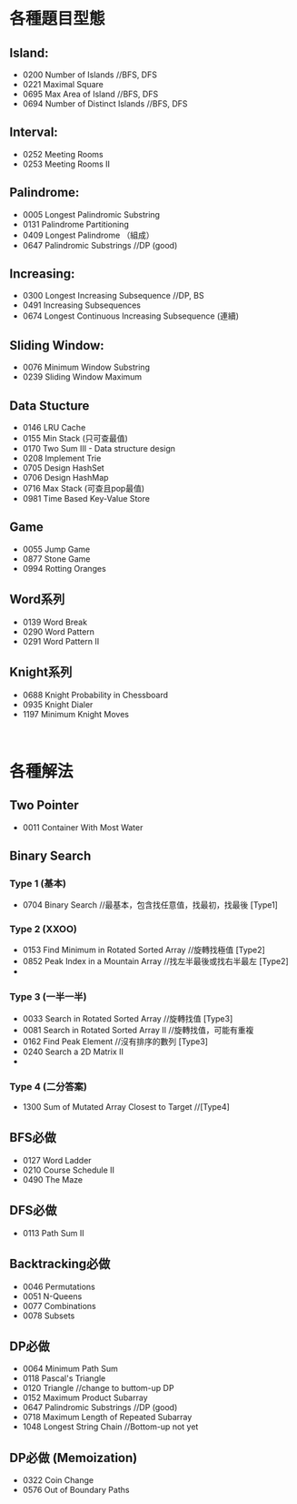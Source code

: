 # 各種題目型態

## Island: 
- 0200  Number of Islands          //BFS, DFS
- 0221  Maximal Square
- 0695  Max Area of Island         //BFS, DFS
- 0694  Number of Distinct Islands //BFS, DFS

## Interval:
- 0252  Meeting Rooms
- 0253  Meeting Rooms II

## Palindrome:
- 0005  Longest Palindromic Substring
- 0131  Palindrome Partitioning
- 0409  Longest Palindrome （組成）
- 0647  Palindromic Substrings //DP (good)

## Increasing:
- 0300  Longest Increasing Subsequence //DP, BS 
- 0491  Increasing Subsequences
- 0674  Longest Continuous Increasing Subsequence (連續)

## Sliding Window: 
- 0076  Minimum Window Substring
- 0239  Sliding Window Maximum

## Data Stucture 
- 0146  LRU Cache
- 0155  Min Stack (只可查最值)
- 0170  Two Sum III - Data structure design
- 0208  Implement Trie
- 0705  Design HashSet
- 0706  Design HashMap
- 0716  Max Stack (可查且pop最值)
- 0981  Time Based Key-Value Store

## Game
- 0055  Jump Game
- 0877  Stone Game
- 0994  Rotting Oranges 

## Word系列
- 0139  Word Break
- 0290  Word Pattern
- 0291  Word Pattern II

## Knight系列
- 0688  Knight Probability in Chessboard
- 0935  Knight Dialer
- 1197  Minimum Knight Moves  

<br>

# 各種解法

## Two Pointer
- 0011  Container With Most Water

## Binary Search 

### Type 1 (基本)
- 0704  Binary Search  //最基本，包含找任意值，找最初，找最後 [Type1]

### Type 2 (XXOO)
- 0153  Find Minimum in Rotated Sorted Array //旋轉找極值 [Type2]
- 0852  Peak Index in a Mountain Array //找左半最後或找右半最左 [Type2]
- 
### Type 3 (一半一半)
- 0033  Search in Rotated Sorted Array //旋轉找值 [Type3]
- 0081  Search in Rotated Sorted Array II //旋轉找值，可能有重複
- 0162  Find Peak Element //沒有排序的數列 [Type3]
- 0240  Search a 2D Matrix II
- 
### Type 4 (二分答案)
- 1300  Sum of Mutated Array Closest to Target //[Type4]


## BFS必做
- 0127  Word Ladder
- 0210  Course Schedule II
- 0490  The Maze


## DFS必做
- 0113  Path Sum II

## Backtracking必做
- 0046  Permutations
- 0051  N-Queens
- 0077  Combinations
- 0078  Subsets

## DP必做
- 0064  Minimum Path Sum
- 0118  Pascal's Triangle
- 0120  Triangle   //change to buttom-up DP
- 0152  Maximum Product Subarray
- 0647  Palindromic Substrings //DP (good)
- 0718  Maximum Length of Repeated Subarray
- 1048  Longest String Chain //Bottom-up not yet

## DP必做 (Memoization)
- 0322  Coin Change
- 0576  Out of Boundary Paths

